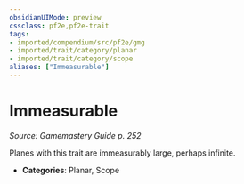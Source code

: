 ```yaml
---
obsidianUIMode: preview
cssclass: pf2e,pf2e-trait
tags:
- imported/compendium/src/pf2e/gmg
- imported/trait/category/planar
- imported/trait/category/scope
aliases: ["Immeasurable"]
---
```

# Immeasurable  
*Source: Gamemastery Guide p. 252*  

Planes with this trait are immeasurably large, perhaps infinite.

- **Categories**: Planar, Scope